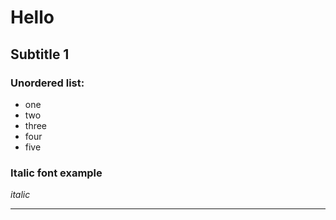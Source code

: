 # Hello

## Subtitle 1

### Unordered list:
* one
* two
* three
* four
* five

### Italic font example
_italic_

---